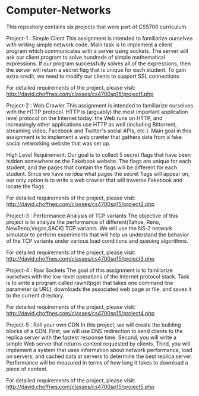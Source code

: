 # Computer-Networks
This repository contains six projects that were part of CS5700 curriculum. 

Project-1 : Simple Client
This assignment is intended to familiarize ourselves with writing simple network code. 
Main task is to implement a client program which communicates with a server using sockets. 
The server will ask our client program to solve hundreds of simple mathematical expressions. 
If our program successfully solves all of the expressions, then the server will return a secret flag 
that is unique for each student. To gain extra credit, we need to modify our clients to support SSL connections

For detailed requirements of the project, please visit: http://david.choffnes.com/classes/cs4700sp15/project1.php

Project-2 : Web Crawler
This assignment is intended to familiarize ourselves with the HTTP protocol. 
HTTP is (arguably) the most important application level protocol on the Internet today: the Web runs on HTTP, 
and increasingly other applications use HTTP as well (including Bittorrent, streaming video, Facebook and Twitter's social APIs, etc.).
Main goal in this assignment is to implement a web crawler that gathers data from a fake social networking website that was set up.

High Level Requirement:
Our goal is to collect 5 secret flags that have been hidden somewhere on the Fakebook website. The flags are unique for each student, 
and the pages that contain the flags will be different for each student. Since we have no idea what pages the secret flags will appear on, 
our only option is to write a web crawler that will traverse Fakebook and locate the flags.

For detailed requirements of the project, please visit: http://david.choffnes.com/classes/cs4700sp15/project2.php

Project-3 : Performance Analysis of TCP variants
The objective of this project is to analyze the performance of different(Tahoe, Reno, NewReno,Vegas,SACK) TCP variants. 
We will use the NS-2 network simulator to perform experiments that will help us understand the behavior of the TCP variants under various load conditions and queuing algorithms.

For detailed requirements of the project, please visit: http://david.choffnes.com/classes/cs4700sp15/project3.php

Project-4 : Raw Sockets
The goal of this assignment is to familiarize ourselves with the low-level operations of the Internet protocol stack.
Task is to write a program called rawhttpget that takes one command line parameter (a URL), downloads the associated web page or file, and saves it to the current directory.

For detailed requirements of the project, please visit: http://david.choffnes.com/classes/cs4700sp15/project4.php

Project-5 : Roll your own CDN
In this project, we will create the building blocks of a CDN. First, we will use DNS redirection to send clients to the replica server with the fastest response time.
Second, you will write a simple Web server that returns content requested by clients. Third, you will implement a system that uses information about network performance, load on servers, 
and cached data at servers to determine the best replica server. Performance will be measured in terms of how long it takes to download a piece of content.

For detailed requirements of the project, please visit: http://david.choffnes.com/classes/cs4700sp15/project5.php
